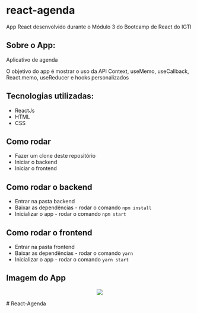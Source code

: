 # react-agenda
App React desenvolvido durante o Módulo 3 do Bootcamp de React do IGTI

## Sobre o App:
Aplicativo de agenda

O objetivo do app é mostrar o uso da API Context, useMemo, useCallback, React.memo, useReducer e hooks personalizados 

## Tecnologias utilizadas:
* ReactJs
* HTML
* CSS

## Como rodar
* Fazer um clone deste repositório
* Iniciar o backend
* Iniciar o frontend

## Como rodar o backend
* Entrar na pasta backend
* Baixar as dependências - rodar o comando ``` npm install ```
* Inicializar o app - rodar o comando ``` npm start ```

## Como rodar o frontend
* Entrar na pasta frontend
* Baixar as dependências - rodar o comando ``` yarn ```
* Inicializar o app - rodar o comando ``` yarn start ```

## Imagem do App
<p align="center">
  <img src="/print-sistema.png">
</p># React-Agenda
